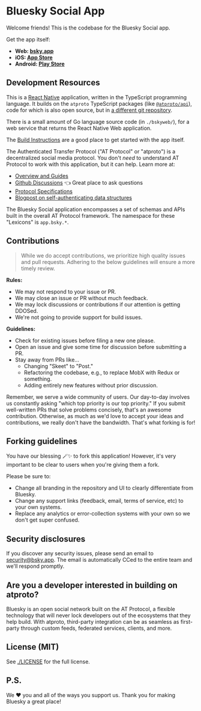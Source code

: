 # Bluesky Social App

Welcome friends! This is the codebase for the Bluesky Social app.

Get the app itself:

- **Web: [bsky.app](https://bsky.app)**
- **iOS: [App Store](https://apps.apple.com/us/app/bluesky-social/id6444370199)**
- **Android: [Play Store](https://play.google.com/store/apps/details?id=xyz.blueskyweb.app)**

## Development Resources

This is a [React Native](https://reactnative.dev/) application, written in the TypeScript programming language. It builds on the `atproto` TypeScript packages (like [`@atproto/api`](https://www.npmjs.com/package/@atproto/api)), code for which is also open source, but in [a different git repository](https://github.com/bluesky-social/atproto).

There is a small amount of Go language source code (in `./bskyweb/`), for a web service that returns the React Native Web application.

The [Build Instructions](./docs/build.md) are a good place to get started with the app itself.

The Authenticated Transfer Protocol ("AT Protocol" or "atproto") is a decentralized social media protocol. You don't *need* to understand AT Protocol to work with this application, but it can help. Learn more at:

- [Overview and Guides](https://atproto.com/guides/overview)
- [Github Discussions](https://github.com/bluesky-social/atproto/discussions) 👈 Great place to ask questions
- [Protocol Specifications](https://atproto.com/specs/atp)
- [Blogpost on self-authenticating data structures](https://bsky.social/about/blog/3-6-2022-a-self-authenticating-social-protocol)

The Bluesky Social application encompasses a set of schemas and APIs built in the overall AT Protocol framework. The namespace for these "Lexicons" is `app.bsky.*`.

## Contributions

> While we do accept contributions, we prioritize high quality issues and pull requests. Adhering to the below guidelines will ensure a more timely review.

**Rules:**

- We may not respond to your issue or PR.
- We may close an issue or PR without much feedback.
- We may lock discussions or contributions if our attention is getting DDOSed.
- We're not going to provide support for build issues.

**Guidelines:**

- Check for existing issues before filing a new one please.
- Open an issue and give some time for discussion before submitting a PR.
- Stay away from PRs like...
  - Changing "Skeet" to "Post."
  - Refactoring the codebase, e.g., to replace MobX with Redux or something.
  - Adding entirely new features without prior discussion. 

Remember, we serve a wide community of users. Our day-to-day involves us constantly asking "which top priority is our top priority." If you submit well-written PRs that solve problems concisely, that's an awesome contribution. Otherwise, as much as we'd love to accept your ideas and contributions, we really don't have the bandwidth. That's what forking is for!

## Forking guidelines

You have our blessing 🪄✨ to fork this application! However, it's very important to be clear to users when you're giving them a fork.

Please be sure to:

- Change all branding in the repository and UI to clearly differentiate from Bluesky.
- Change any support links (feedback, email, terms of service, etc) to your own systems.
- Replace any analytics or error-collection systems with your own so we don't get super confused.

## Security disclosures

If you discover any security issues, please send an email to security@bsky.app. The email is automatically CCed to the entire team and we'll respond promptly.

## Are you a developer interested in building on atproto?

Bluesky is an open social network built on the AT Protocol, a flexible technology that will never lock developers out of the ecosystems that they help build. With atproto, third-party integration can be as seamless as first-party through custom feeds, federated services, clients, and more.

## License (MIT)

See [./LICENSE](./LICENSE) for the full license.

## P.S.

We ❤️ you and all of the ways you support us. Thank you for making Bluesky a great place!
